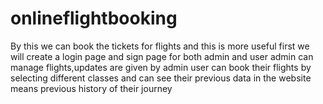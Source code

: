 # onlineflightbooking 
By this we can book the tickets for flights and this is more useful
first we will create a login page and sign page for both admin and user 
admin can manage flights,updates are given by admin
user can book their flights by selecting different classes and can see their previous data in the website means previous history of their journey
